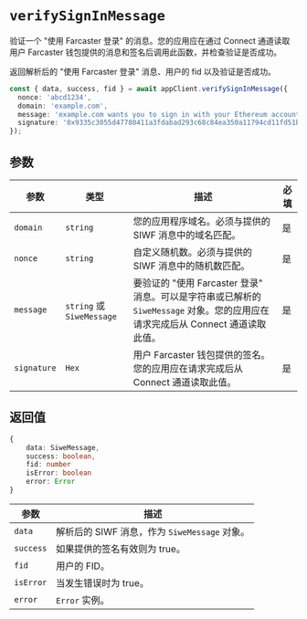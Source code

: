 # `verifySignInMessage`

验证一个 "使用 Farcaster 登录" 的消息。您的应用应在通过 Connect 通道读取用户 Farcaster 钱包提供的消息和签名后调用此函数，并检查验证是否成功。

返回解析后的 "使用 Farcaster 登录" 消息、用户的 fid 以及验证是否成功。

```ts
const { data, success, fid } = await appClient.verifySignInMessage({
  nonce: 'abcd1234',
  domain: 'example.com',
  message: 'example.com wants you to sign in with your Ethereum account…',
  signature: '0x9335c3055d47780411a3fdabad293c68c84ea350a11794cd11fd51b…',
});
```

## 参数

| 参数        | 类型                      | 描述                                                                                                                            | 必填 |
| ----------- | ------------------------- | ------------------------------------------------------------------------------------------------------------------------------- | ---- |
| `domain`    | `string`                  | 您的应用程序域名。必须与提供的 SIWF 消息中的域名匹配。                                                                          | 是   |
| `nonce`     | `string`                  | 自定义随机数。必须与提供的 SIWF 消息中的随机数匹配。                                                                            | 是   |
| `message`   | `string` 或 `SiweMessage` | 要验证的 "使用 Farcaster 登录" 消息。可以是字符串或已解析的 `SiweMessage` 对象。您的应用应在请求完成后从 Connect 通道读取此值。 | 是   |
| `signature` | `Hex`                     | 用户 Farcaster 钱包提供的签名。您的应用应在请求完成后从 Connect 通道读取此值。                                                  | 是   |

## 返回值

```ts
{
    data: SiweMessage,
    success: boolean,
    fid: number
    isError: boolean
    error: Error
}
```

| 参数      | 描述                                          |
| --------- | --------------------------------------------- |
| `data`    | 解析后的 SIWF 消息，作为 `SiweMessage` 对象。 |
| `success` | 如果提供的签名有效则为 true。                 |
| `fid`     | 用户的 FID。                                  |
| `isError` | 当发生错误时为 true。                         |
| `error`   | `Error` 实例。                                |

